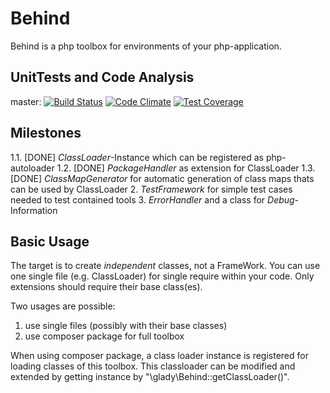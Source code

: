 Behind
======

Behind is a php toolbox for environments of your php-application.

UnitTests and Code Analysis
---------------------------
master:
[![Build Status](https://travis-ci.org/glady/Behind.png?branch=master)](https://travis-ci.org/glady/Behind)
[![Code Climate](https://codeclimate.com/github/glady/Behind/badges/gpa.svg)](https://codeclimate.com/github/glady/Behind)
[![Test Coverage](https://codeclimate.com/github/glady/Behind/badges/coverage.svg)](https://codeclimate.com/github/glady/Behind)

Milestones
----------

1.1. [DONE] *ClassLoader*-Instance which can be registered as php-autoloader
1.2. [DONE] *PackageHandler* as extension for ClassLoader
1.3. [DONE] *ClassMapGenerator* for automatic generation of class maps thats can be used by ClassLoader
2. *TestFramework* for simple test cases needed to test contained tools
3. *ErrorHandler* and a class for *Debug*-Information

Basic Usage
-----------

The target is to create *independent* classes, not a FrameWork. You can use one single file (e.g. ClassLoader) for single require within your code. Only extensions should require their base class(es).

Two usages are possible:
1. use single files (possibly with their base classes)
2. use composer package for full toolbox

When using composer package, a class loader instance is registered for loading classes of this toolbox. This classloader can be modified and extended by getting instance by "\glady\Behind::getClassLoader()".
